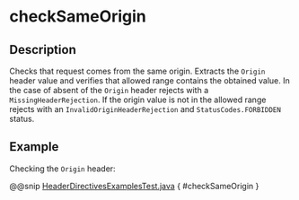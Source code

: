 # checkSameOrigin

## Description

Checks that request comes from the same origin. Extracts the `Origin` header value and verifies that allowed range
contains the obtained value. In the case of absent of the `Origin` header rejects with a `MissingHeaderRejection`.
If the origin value is not in the allowed range rejects with an `InvalidOriginHeaderRejection`
and `StatusCodes.FORBIDDEN` status.

## Example

Checking the `Origin` header:

@@snip [HeaderDirectivesExamplesTest.java]($test$/java/docs/http/javadsl/server/directives/HeaderDirectivesExamplesTest.java) { #checkSameOrigin }